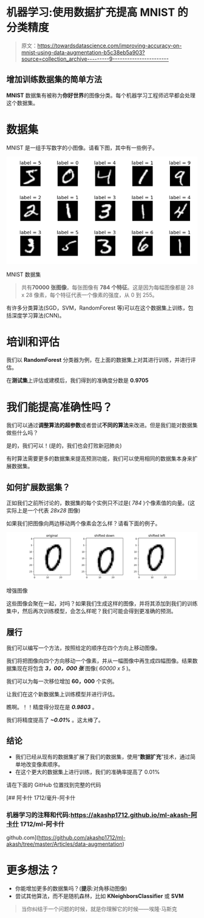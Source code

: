 # 机器学习:使用数据扩充提高 MNIST 的分类精度

> 原文：<https://towardsdatascience.com/improving-accuracy-on-mnist-using-data-augmentation-b5c38eb5a903?source=collection_archive---------9----------------------->

## 增加训练数据集的简单方法

**MNIST** 数据集有被称为**你好世界**的图像分类。每个机器学习工程师迟早都会处理这个数据集。

# **数据集**

MNIST 是一组手写数字的小图像。请看下图，其中有一些例子。

![](img/56af7eec864f293bd444e66497c9ea5f.png)

MNIST 数据集

> 共有**70000 张图像**，每张图像有 **784 个特征**。这是因为每幅图像都是 28 x 28 像素，每个特征代表一个像素的强度，从 0 到 255。

有许多分类算法(SGD，SVM，RandomForest 等)可以在这个数据集上训练，包括深度学习算法(CNN)。

# 培训和评估

我们以 **RandomForest** 分类器为例，在上面的数据集上对其进行训练，并进行评估。

在**测试集**上评估或建模后，我们得到的准确度分数是 **0.9705**

# 我们能提高准确性吗？

我们可以通过**调整算法的超参数**或者尝试**不同的算法**来改进。但是我们能对数据集做些什么吗？

是的，我们可以！(是的，我们也会打败新冠肺炎)

有时算法需要更多的数据集来提高预测功能，我们可以使用相同的数据集本身来扩展数据集。

## 如何扩展数据集？

正如我们之前所讨论的，数据集的每个实例只不过是( *784* )个像素值的向量。(这实际上是一个代表 *28x28* 图像)

如果我们把图像向两边移动两个像素会怎么样？请看下面的例子。

![](img/6c359a420e720efb3b4f891439ce88de.png)

增强图像

这些图像会聚在一起，对吗？如果我们生成这样的图像，并将其添加到我们的训练集中，然后再次训练模型，会怎么样呢？我们可能会得到更准确的预测。

## 履行

我们可以编写一个方法，按照给定的顺序在四个方向上移动图像。

我们将把图像向四个方向移动一个像素，并从一幅图像中再生成四幅图像。结果数据集现在将包含 ***3，00，000 张*** 图像( *60000 x 5* )。

我们可以为每一次移位增加 **60，000** 个实例。

让我们在这个新数据集上训练模型并进行评估。

瞧啊。！！精度得分现在是 ***0.9803*** 。

我们将精度提高了 ***~0.01%*** 。这太棒了。

## 结论

*   我们已经从现有的数据集扩展了我们的数据集，使用“**数据扩充**”技术，通过简单地改变像素顺序。
*   在这个更大的数据集上进行训练，我们的准确率提高了 0.01%

请在下面的 GitHub 位置找到完整的代码

[](https://github.com/akashp1712/ml-akash/tree/master/Articles/data-augmentation) [## 阿卡什 1712/毫升-阿卡什

### 机器学习的注释和代码:https://akashp1712.github.io/ml-akash-阿卡什 1712/ml-阿卡什

github.com](https://github.com/akashp1712/ml-akash/tree/master/Articles/data-augmentation) 

# 更多想法？

*   你能增加更多的数据集吗？(**提示**:对角移动图像)
*   尝试其他算法，而不是随机森林，比如 **KNeighborsClassifier** 或 **SVM**

> 当你纠结于一个问题的时候，就是你理解它的时候——埃隆·马斯克